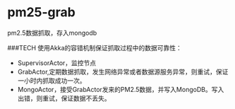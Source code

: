pm25-grab
=========
pm2.5数据抓取，存入mongodb

###TECH
使用Akka的容错机制保证抓取过程中的数据可靠性：
- SupervisorActor，监控节点
- GrabActor,定期数据抓取，发生网络异常或者数据源服务异常，则重试，保证一小时内抓取成功一次。
- MongoActor，接受GrabActor发来的PM2.5数据，并写入MongoDB。写入出错，则重试，保证数据不丢失。
